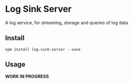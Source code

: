 # Log Sink Server

A log service, for streaming, storage and queries of log data

## Install
`npm install log-sink-server --save`

## Usage

**WORK IN PROGRESS**
